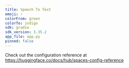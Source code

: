 ```yaml
---
title: Speech To Text
emoji: ⚡
colorFrom: green
colorTo: indigo
sdk: gradio
sdk_version: 3.35.2
app_file: app.py
pinned: false
---
```


Check out the configuration reference at https://huggingface.co/docs/hub/spaces-config-reference
